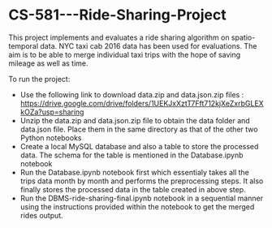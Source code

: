 # CS-581---Ride-Sharing-Project

This project implements and evaluates a ride sharing algorithm on spatio-temporal data. NYC taxi cab 2016 data has been used for evaluations. The aim is to be able to merge individual taxi trips with the hope of saving mileage as well as time.

To run the project:
- Use the following link to download data.zip and data.json.zip files : https://drive.google.com/drive/folders/1UEKJxXztT7Fft712kjXeZxrbGLEXkOZa?usp=sharing
- Unzip the data.zip and data.json.zip file to obtain the data folder and data.json file. Place them in the same directory as that of the other two Python notebooks
- Create a local MySQL database and also a table to store the processed data. The schema for the table is mentioned in the Database.ipynb notebook
- Run the Database.ipynb notebook first which essentialy takes all the trips data month by month and performs the preprocessing steps. It also finally stores the processed data in the table created in above step.
- Run the DBMS-ride-sharing-final.ipynb notebook in a sequential manner using the instructions provided within the notebook to get the merged rides output.
